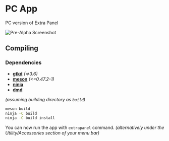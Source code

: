 # PC App

PC version of Extra Panel

![Pre-Alpha Screenshot](https://gitlab.com/aurorafossorg/p/extra-panel/assets/raw/master/screenshots/pre-alpha1.png)

## Compiling

### Dependencies

- [**gtkd**](https://gtkd.org/) *(=>3.6)*
- [**meson**](https://mesonbuild.com/) *(<=0.47.2-1)*
- [**ninja**](https://ninja-build.org/)
- [**dmd**](https://dlang.org/)

*(assuming building directory as `build`)*
```bash
meson build
ninja -C build
ninja -C build install
```

You can now run the app with `extrapanel` command. *(alternatively under the Utility/Accessories section of your menu bar)*